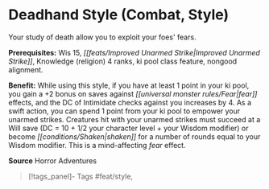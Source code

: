 ﻿---
cssclass: [feats]

---
# Deadhand Style (Combat, Style)

Your study of death allow you to exploit your foes' fears.

**Prerequisites:** Wis 15, _[[feats/Improved Unarmed Strike|Improved Unarmed Strike]]_, Knowledge (religion) 4 ranks, ki pool class feature, nongood alignment.

**Benefit:** While using this style, if you have at least 1 point in your ki pool, you gain a +2 bonus on saves against _[[universal monster rules/Fear|fear]]_ effects, and the DC of Intimidate checks against you increases by 4. As a swift action, you can spend 1 point from your ki pool to empower your unarmed strikes. Creatures hit with your unarmed strikes must succeed at a Will save (DC = 10 + 1/2 your character level + your Wisdom modifier) or become _[[conditions/Shaken|shaken]]_ for a number of rounds equal to your Wisdom modifier. This is a mind-affecting _fear_ effect.

**Source** Horror Adventures
>[!tags_panel]- Tags
> #feat/style, 